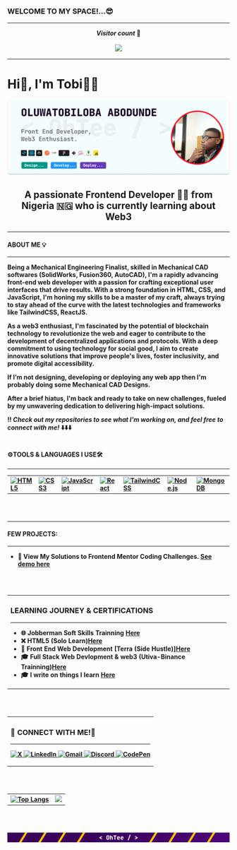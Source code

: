 ### WELCOME TO MY SPACE!...😎
<hr>

<p align="center"> 
   <strong> <i> Visitor count </i> 🤫 <strong>
  <br><br>
  <img src="https://profile-counter.glitch.me/OhTobiloba/count.svg" />
</p>
<hr>

# Hi👋, I'm Tobi👨‍💻

![My Banner](./Github-banner.jpg)

## <p align="center"> A passionate Frontend Developer 👩‍💻 from Nigeria 🇳🇬 who is currently learning about Web3 </p>
<hr>

#### ABOUT ME 💡
<hr>
Being a Mechanical Engineering Finalist, skilled in Mechanical CAD softwares (SolidWorks, Fusion360, AutoCAD), I'm a rapidly advancing front-end web developer with a passion for crafting exceptional user interfaces that drive results. With a strong foundation in HTML, CSS, and JavaScript, I'm honing my skills to be a master of my craft, always trying to stay ahead of the curve with the latest technologies and frameworks like TailwindCSS, ReactJS.
<p> As a web3 enthusiast, I'm fascinated by the potential of blockchain technology to revolutionize the web and eager to contribute to the development of decentralized applications and protocols. With a deep commitment to using technology for social good, I aim to create innovative solutions that improve people's lives, foster inclusivity, and promote digital accessibility. </p>
If I’m not designing, developing or deploying any web app then I'm probably doing some Mechanical CAD Designs. 
<p> After a brief hiatus, I'm back and ready to take on new challenges, fueled by my unwavering dedication to delivering high-impact solutions. </p>
‼️ <i> Check out my repositories to see what I'm working on, and feel free to connect with me! </i>⬇️⬇️⬇️
<br><br>


#### <strong>⚙️TOOLS & LANGUAGES I USE🛠️</strong>
<hr>
<table>
  <tr>
    <td>
      <a href="https://developer.mozilla.org/en-US/docs/Web/Guide/HTML/HTML5" target="_blank" rel="noopener noreferrer">
        <img src="https://img.shields.io/badge/HTML5-E34F26?style=for-the-badge&logo=html5&logoColor=white" alt="HTML5" />
      </a>
    </td>
    <td>
      <a href="https://developer.mozilla.org/en-US/docs/Web/CSS" target="_blank" rel="noopener noreferrer">
        <img src="https://img.shields.io/badge/CSS3-1572B6?style=for-the-badge&logo=css3&logoColor=white" alt="CSS3" />
      </a>
    </td>
    <td>
      <a href="https://developer.mozilla.org/en-US/docs/Web/JavaScript" target="_blank" rel="noopener noreferrer">
        <img src="https://img.shields.io/badge/JavaScript-F7DF1E?style=for-the-badge&logo=javascript&logoColor=black" alt="JavaScript" />
      </a>
    </td>
    <td>
      <a href="https://reactjs.org/" target="_blank" rel="noopener noreferrer">
        <img src="https://img.shields.io/badge/React-61DAFB?style=for-the-badge&logo=react&logoColor=black" alt="React" />
      </a>
    </td>
    <td>
      <a href="https://tailwindcss.com/" target="_blank" rel="noopener noreferrer">
        <img src="https://img.shields.io/badge/TailwindCSS-38B2AC?style=for-the-badge&logo=tailwind-css&logoColor=white" alt="TailwindCSS" />
      </a>
    </td>
    <td>
      <a href="https://nodejs.org/" target="_blank" rel="noopener noreferrer">
        <img src="https://img.shields.io/badge/Node.js-339933?style=for-the-badge&logo=node-dot-js&logoColor=white" alt="Node.js" />
      </a>
    </td>
    <td>
      <a href="https://www.mongodb.com/" target="_blank" rel="noopener noreferrer">
        <img src="https://img.shields.io/badge/MongoDB-47A248?style=for-the-badge&logo=mongodb&logoColor=white" alt="MongoDB" />
      </a>
    </td>
    <td>
      <a href="https://code.visualstudio.com/" target="_blank" rel="noopener noreferrer">
        <img src="https://img.shields.io/badge/VS%20Code-007ACC?style=for-the-badge&logo=visual-studio-code&logoColor=white" alt="VS Code" />
      </a>
    </td>
    <td>
      <a href="https://git-scm.com/" target="_blank" rel="noopener noreferrer">
        <img src="https://img.shields.io/badge/Git-F05032?style=for-the-badge&logo=git&logoColor=white" alt="Git" />
      </a>
    </td>
  </tr>
</table>
<br><br>

<hr>

#### <strong>FEW PROJECTS:<strong>
<hr>

- 🌱 View My Solutions to Frontend Mentor Coding Challenges. [See demo here](https://www.frontendmentor.io/profile/OhTobiloba)
<!-- - 🌱 Contributed to  during HNGi8. [See demo here](#)
- 🌱 Resource edge task as a standardization test under Learnable '21. [See demo here](#)
- 🌱 Decipher app, a choice maker app. [See demo here](#)
- 🌱 A simple portfolio site with HTML and CSS. [See demo here](#)
- 🌱 Bookmark landing page challenge from Frontend Mentor. [See demo here](#)
- 🌱 HackerNews website replica fetching news data from their API. [See demo here](#)
- -->
<br><br>

<table align="">
   <tr>

   <td>
         <h3>LEARNING JOURNEY & CERTIFICATIONS</h3>
      <hr>
         <ul>
<!--             <li>🌐 Fundamentals of web development (Solo Learn) <a href="https://sagarviradiya.dev">Here</a></li> -->
            <li>🌐 Jobberman Soft Skills Trainning <a href="https://drive.google.com/file/d/1yDdLItRF6-a4HRjq6FrpH3YRoVGwK6-t/view?usp=sharing">Here</a></li>
            <li>❌ HTML5 (Solo Learn)<a href="https://x.com/_OhTee_">Here</a></li>
<!--             <li>✍️ CSS3<a href="https://medium.com/@sagarviradiya">Medium</a></li> -->
            <li>🔗 Front End Web Development [Terra (Side Hustle)]<a href="https://drive.google.com/file/d/1YOWs3lJQODNQNUfE9nhSYUzJEEGMsjAk/view?usp=sharing">Here</a></li>
            <li>🎓 Full Stack Web Devlopment & web3 (Utiva-Binance Trainning)<a href="https://drive.google.com/file/d/1iHLhQVY3lLRJs-xFa8UH0myE9pXOm3eD/view?usp=sharing">Here</a></li>
            <li>🎓 I write on things I learn <a href="https://medium.com/@aboduntobi">Here</a></li>
         </ul>
      </td>
     
   </tr>
</table>
<br><br>

<!--<table>
   <tr>
      <td>
         <h3>GET IN TOUCH:</h3>
      <hr>
         <ul>
            <li>🌐 Find My Live Projects <a href="https://sagarviradiya.dev">Here</a></li>
            <li>❌ Follow Me on <a href="https://x.com/_OhTee_">Twitter</a></li>
            <li>❌ Follow Me on <a href="https://x.com/_OhTee_">Discord</a></li>
            <li>🔗 Lets Connect on <a href="https://www.linkedin.com/in/oluwatobiloba-abodunde-4312a322a/">LinkedIn</a></li>
            <li>🔗 Lets Connect on <a href="https://www.linkedin.com/in/oluwatobiloba-abodunde-4312a322a/">Facebook</a></li>
            <li>🔗 Lets Connect on <a href="https://www.linkedin.com/in/oluwatobiloba-abodunde-4312a322a/">Instagram</a></li>
            <li>🔗 Lets Connect on <a href="https://www.linkedin.com/in/oluwatobiloba-abodunde-4312a322a/">Codepen</a></li>
         </ul>
         
   </td>
   </tr>
</table>
<br><br>-->



<table align="">
   <tr>
      <td>
         <h3> <strong >📲 CONNECT WITH ME!🤝</strong></h3>
         <hr>
<p align="left">
  <a href="https://x.com/_OhTee_" target="_blank" rel="noopener noreferrer">
    <img src="https://img.shields.io/badge/X-1DA1F2?style=for-the-badge&logo=twitter&logoColor=white" alt="X" />
  </a>
  <a href="https://www.linkedin.com/in/oluwatobiloba-abodunde-4312a322a/" target="_blank" rel="noopener noreferrer">
    <img src="https://img.shields.io/badge/LinkedIn-0A66C2?style=for-the-badge&logo=linkedin&logoColor=white" alt="LinkedIn" />
  </a>
  <a href="mailto:aboduntobi@gmail.com" target="_blank" rel="noopener noreferrer">
    <img src="https://img.shields.io/badge/Gmail-D14836?style=for-the-badge&logo=gmail&logoColor=white" alt="Gmail" />
  </a>
  <a href="https://discordapp.com/users/your-discord-id" target="_blank" rel="noopener noreferrer">
    <img src="https://img.shields.io/badge/Discord-7289DA?style=for-the-badge&logo=discord&logoColor=white" alt="Discord" />
  </a>
  <a href="[https://codepen.io/your-codepen-id](https://codepen.io/ohtobiloba)" target="_blank" rel="noopener noreferrer">
    <img src="https://img.shields.io/badge/CodePen-000000?style=for-the-badge&logo=codepen&logoColor=white" alt="CodePen" />
  </a>
</p>
   </td>
   </tr>
</table><br><br>



<table align="center">
   <tr>
      <td>
         <div align="center">
   <a href="https://github.com/OhTobiloba/github-readme-stats">
        <img src="https://github-readme-stats.vercel.app/api/top-langs/?username=OhTobiloba&layout=donut" alt="Top Langs" />
      </a>
</div>
      </td>
      <td>
         <div align="center">
   <img src="https://github-readme-stats.vercel.app/api?username=OhTobiloba&show_icons=true&theme=radical" />
</div>
      </td>
   </tr>
</table>

<br><br>


![FooterBanner](./FooterBanner.png)




<!--
**OhTobiloba/OhTobiloba** is a ✨ _special_ ✨ repository because its `README.md` (this file) appears on your GitHub profile.

Here are some ideas to get you started:

- 🔭 I’m currently working on ...
- 🌱 I’m currently learning ...
- 👯 I’m looking to collaborate on ...
- 🤔 I’m looking for help with ...
- 💬 Ask me about ...
- 📫 How to reach me: ...
- 😄 Pronouns: ...
- ⚡ Fun fact: ...
-->
